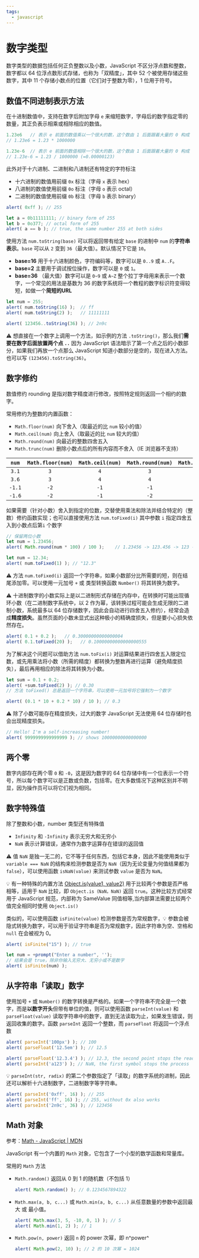 ```yaml
---
tags:
  - javascript
---
```


# 数字类型
数字类型的数据包括任何正负整数以及小数，JavaScript 不区分浮点数和整数，数字都以 64 位浮点数形式存储，也称为「双精度」，其中 52 个被使用存储这些数字，其中 11 个存储小数点的位置（它们对于整数为零），1 位用于符号。

## 数值不同进制表示方法
在十进制数值中，支持在数字后附加字母 `e` 来缩短数字，字母后的数字指定零的数量，其正负表示相乘或相除相应的数值。

```js
1.23e6   // 表示 e 前面的数值乘以一个很大的数，这个数由 1 后面跟着大量的 0 构成（0 的数量与 e 后数值相同）
// 1.23e6 = 1.23 * 1000000

1.23e-6  // 表示 e 前面的数值相除一个很大的数，这个数由 1 后面跟着大量的 0 构成（0 的数量与 e 后数值相同）
// 1.23e-6 = 1.23 / 1000000 (=0.00000123)
```

此外对于十六进制、二进制和八进制还有特定的字符标注

* 十六进制的数值用前缀 `0x` 标注（字母 `x` 表示 hex）
* 八进制的数值使用前缀 `0o` 标注（字母 `o` 表示 octal）
* 二进制的数值使用前缀 `0b` 标注（字母 `b` 表示 binary）

```js
alert( 0xff ); // 255

let a = 0b11111111; // binary form of 255
let b = 0o377; // octal form of 255
alert( a == b ); // true, the same number 255 at both sides
```

使用方法 `num.toString(base)` 可以将返回带有给定 `base` 的进制中 `num` 的**字符串表示**。`base` 可以从 `2` 变到 `36`（最大值）。默认情况下它是 `10`。

- **base=16** 用于十六进制颜色，字符编码等，数字可以是 `0..9` 或 `A..F`。
- **base=2** 主要用于调试按位操作，数字可以是 `0` 或 `1`。
- **base=36** （最大值）数字可以是 `0~9` 或 `A~Z` 整个拉丁字母用来表示一个数字，一个常见的用法是基数为 36 的数字系统将一个教程的数字标识符变得较短，如做一个**简短的URL**

```js
let num = 255;
alert( num.toString(16) );  // ff
alert( num.toString(2) );   // 11111111

alert( 123456..toString(36) ); // 2n9c
```

:warning: 想直接在一个数字上调用一个方法，如示例的方法 `.toString()`，那么我们**需要在数字后面放置两个点 `..`** 因为 JavaScript 语法暗示了第一个点之后的小数部分，如果我们再放一个点那么 JavaScript 知道小数部分是空的，现在进入方法。也可以写 `(123456).toString(36)`。

## 数字修约
数值修约 rounding 是指对数字精度进行修改，按照特定规则返回一个相约的数字。

常用修约为整数的内置函数：
* `Math.floor(num)` 向下舍入（取最近的比 `num` 较小的值）
* `Math.ceil(num)` 向上舍入（取最近的比 `num` 较大的值）
* `Math.round(num)` 向最近的整数四舍五入
* `Math.trunc(num)` 删除小数点后的所有内容而不舍入（IE 浏览器不支持）

| `num`  | `Math.floor(num)` | `Math.ceil(num)` | `Math.round(num)` | `Math.trunc(num)` |
| :--------: | :---------------------: | :------------------------: | :--------------------------: | :--------------------------: |
|  `3.1`  |            `3`             |           `4`            |            `3`             |            `3`             |
|  `3.6`  |            `3`             |           `4`            |            `4`             |            `3`             |
| `-1.1` |           `-2`            |           `-1`           |           `-1`            |           `-1`            |
| `-1.6` |           `-2`            |           `-1`           |           `-2`            |           `-1`            |

如果需要（针对小数）舍入到指定的位数，交替使用乘法和除法并结合特定的（整数）修约函数实现；也可以直接使用方法 `num.toFixed(i)` 其中参数 `i` 指定四舍五入到小数点后第`i` 个数字

```js
// 保留两位小数
let num = 1.23456;
alert( Math.round(num * 100) / 100 );    // 1.23456 -> 123.456 -> 123 -> 1.23

let num = 12.34;
alert( num.toFixed(1) ); // "12.3"
```

:warning: 方法 `num.toFixed(i)` 返回一个字符串，如果小数部分比所需要的短，则在结尾添加零。可以使用一元加号 `+` 或 类型转换函数 `Number()` 将其转换为数字。

:warning: 十进制数字的小数实际上是以二进制形式存储在内存中，在转换时可能出现循环小数（在二进制数字系统中，以 2 作为幂，该转换过程可能会生成无限的二进制小数，系统最多以 64 位存储数字，因此会自动进行四舍五入修约），经常会造成**精度损失**。虽然页面的小数未显式出这种极小的精确度损失，但是要小心损失依然存在。

```js
alert( 0.1 + 0.2 );   // 0.30000000000000004
alert( 0.1.toFixed(20) );   // 0.10000000000000000555
```

为了解决这个问题可以借助方法 `num.toFix(i)` 对运算结果进行四舍五入限定位数，或先用乘法将小数（所需的精度）都转换为整数再进行运算（避免精度损失），最后再用相应的除法将其转换为小数。

```js
let sum = 0.1 + 0.2;
alert( +sum.toFixed(2) ); // 0.30
// 方法 toFixed() 总是返回一个字符串，可以使用一元加号将它强制为一个数字

alert( (0.1 * 10 + 0.2 * 10) / 10 ); // 0.3
```

:warning: 除了小数可能存在精度损失，过大的数字 JavaScript 无法使用 64 位存储时也会出现精度损失。

```js
// Hello! I'm a self-increasing number!
alert( 9999999999999999 ); // shows 10000000000000000
```

## 两个零
数字内部存在两个零 `0` 和 `-0`，这是因为数字的 64 位存储中有一个位表示一个符号，所以每个数字可以是正数或负数，包括零。在大多数情况下这种区别并不明显，因为操作员可以将它们视为相同。

## 数字特殊值
除了整数和小数，number 类型还有特殊值

* `Infinity` 和 `-Infinity` 表示无穷大和无穷小
* `NaN` 表示计算错误，通常作为数字运算存在错误的返回值

:warning: 值 `NaN` 是独一无二的，它不等于任何东西，包括它本身，因此不能使用类似于 `variable === NaN` 的结构来检测参数是否为 `NaN`（因为无论变量为何值结果都为 `false`），可以使用函数 `isNaN(value)` 来测试参数 `value` 是否为 `NaN`。

:bulb: 有一种特殊的内置方法 [Object.is(value1, value2)](https://developer.mozilla.org/zh/docs/Web/JavaScript/Reference/Global_Objects/Object/is) 用于比较两个参数是否严格相等，适用于 `NaN` 比较，即 `Object.is（NaN，NaN)` 返回 `true`。这种比较方式经常用于 JavaScript 规范，内部称为 SameValue 同值相等,当内部算法需要比较两个值完全相同时使用 `Object.is()`

类似的，可以使用函数 `isFinite(value)` 检测参数是否为常规数字，:bulb: 参数会被隐式转换为数字，可以用于验证字符串是否为常规数字，因此字符串为空、空格和 `null` 在会被视为 0。

```js
alert( isFinite("15") ); // true

let num = +prompt("Enter a number", '');
// 结果会是 true，除非你输入无穷大、无穷小或不是数字
alert( isFinite(num) );
```

## 从字符串「读取」数字
使用加号 `+` 或 `Number()` 的数字转换是严格的。如果一个字符串不完全是一个数字，而是**以数字开头**但带有单位的值，则可以使用函数 `parseInt(value)` 和 `parseFloat(value)` 读取字符串中的数字，直到无法读取为止，如果发生错误，则返回收集的数字。函数 `parseInt` 返回一个整数，而 `parseFloat` 将返回一个浮点数

```js
alert( parseInt('100px') ); // 100
alert( parseFloat('12.5em') ); // 12.5

alert( parseFloat('12.3.4') ); // 12.3, the second point stops the reading
alert( parseInt('a123') ); // NaN, the first symbol stops the process
```

:bulb: `parseInt(str, radix)` 的第二个参数指定了「读取」的数字系统的进制，因此还可以解析十六进制数字，二进制数字等字符串。

```js
alert( parseInt('0xff', 16) ); // 255
alert( parseInt('ff', 16) ); // 255, without 0x also works
alert( parseInt('2n9c', 36) ); // 123456
```

## Math 对象
参考：[Math - JavaScript | MDN](https://developer.mozilla.org/en/docs/Web/JavaScript/Reference/Global_Objects/Math)

JavaScript 有一个内置的 `Math` 对象，它包含了一个小型的数学函数和常量库。

常用的 `Math` 方法

* `Math.random()` 返回从 0 到 1 的随机数（不包括 1）

    ```js
    alert( Math.random() ); // 0.1234567894322
    ```

* `Math.max(a, b, c...)` 或 `Math.min(a, b, c...)` 从任意数量的参数中返回最大 或 最小值。

    ```js
    alert( Math.max(3, 5, -10, 0, 1) ); // 5
    alert( Math.min(1, 2) ); // 1
    ```

* `Math.pow(n, power)` 返回 `n` 的 power 次幂，即 n^power^

    ```js
    alert( Math.pow(2, 10) ); // 2 的 10 次幂 = 1024
    ```
